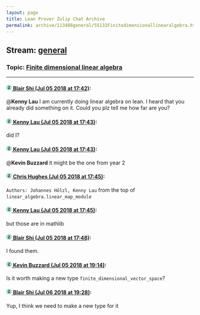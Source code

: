 ```yaml
---
layout: page
title: Lean Prover Zulip Chat Archive 
permalink: archive/113488general/55132Finitedimensionallinearalgebra.html
---
```


## Stream: [general](index.html)
### Topic: [Finite dimensional linear algebra](55132Finitedimensionallinearalgebra.html)

---

#### [![Click to go to Zulip](../../assets/img/zulip2.png) Blair Shi (Jul 05 2018 at 17:42)](https://leanprover.zulipchat.com/#narrow/stream/113488-general/topic/Finite%20dimensional%20linear%20algebra/near/129146008):
@**Kenny Lau**  I am currently doing linear algebra on lean. I heard that you already did something on it. Could you plz tell me how far are you?

#### [![Click to go to Zulip](../../assets/img/zulip2.png) Kenny Lau (Jul 05 2018 at 17:43)](https://leanprover.zulipchat.com/#narrow/stream/113488-general/topic/Finite%20dimensional%20linear%20algebra/near/129146030):
did I?

#### [![Click to go to Zulip](../../assets/img/zulip2.png) Kenny Lau (Jul 05 2018 at 17:43)](https://leanprover.zulipchat.com/#narrow/stream/113488-general/topic/Finite%20dimensional%20linear%20algebra/near/129146044):
@**Kevin Buzzard** it might be the one from year 2

#### [![Click to go to Zulip](../../assets/img/zulip2.png) Chris Hughes (Jul 05 2018 at 17:45)](https://leanprover.zulipchat.com/#narrow/stream/113488-general/topic/Finite%20dimensional%20linear%20algebra/near/129146165):
`Authors: Johannes Hölzl, Kenny Lau` from the top of `linear_algebra.linear_map_module`

#### [![Click to go to Zulip](../../assets/img/zulip2.png) Kenny Lau (Jul 05 2018 at 17:45)](https://leanprover.zulipchat.com/#narrow/stream/113488-general/topic/Finite%20dimensional%20linear%20algebra/near/129146181):
but those are in mathlib

#### [![Click to go to Zulip](../../assets/img/zulip2.png) Blair Shi (Jul 05 2018 at 17:48)](https://leanprover.zulipchat.com/#narrow/stream/113488-general/topic/Finite%20dimensional%20linear%20algebra/near/129146325):
I found them.

#### [![Click to go to Zulip](../../assets/img/zulip2.png) Kevin Buzzard (Jul 05 2018 at 19:14)](https://leanprover.zulipchat.com/#narrow/stream/113488-general/topic/Finite%20dimensional%20linear%20algebra/near/129150884):
Is it worth making a new type `finite_dimensional_vector_space`?

#### [![Click to go to Zulip](../../assets/img/zulip2.png) Blair Shi (Jul 06 2018 at 19:28)](https://leanprover.zulipchat.com/#narrow/stream/113488-general/topic/Finite%20dimensional%20linear%20algebra/near/129214320):
Yup, I think we need to make a new type for it

